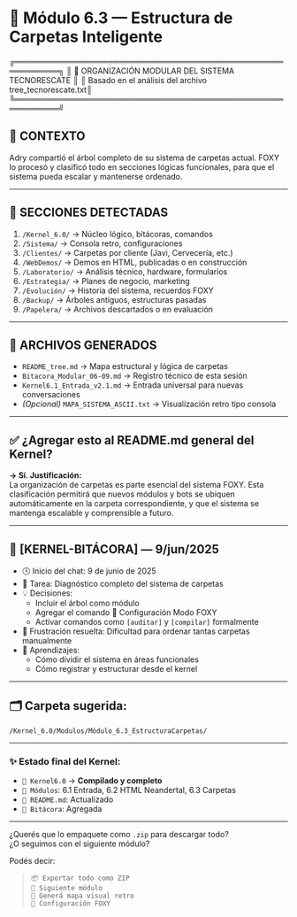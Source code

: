# 🧩 Módulo 6.3 — Estructura de Carpetas Inteligente

╔══════════════════════════════════════════════════════════╗
║     📂 ORGANIZACIÓN MODULAR DEL SISTEMA TECNORESCATE     ║
║   Basado en el análisis del archivo tree_tecnorescate.txt║
╚══════════════════════════════════════════════════════════╝

## 📌 CONTEXTO
Adry compartió el árbol completo de su sistema de carpetas actual. FOXY lo procesó y clasificó todo en secciones lógicas funcionales, para que el sistema pueda escalar y mantenerse ordenado.

---

## 🧱 SECCIONES DETECTADAS

1. `/Kernel_6.0/` → Núcleo lógico, bitácoras, comandos
2. `/Sistema/` → Consola retro, configuraciones
3. `/Clientes/` → Carpetas por cliente (Javi, Cervecería, etc.)
4. `/WebDemos/` → Demos en HTML, publicadas o en construcción
5. `/Laboratorio/` → Análisis técnico, hardware, formularios
6. `/Estrategia/` → Planes de negocio, marketing
7. `/Evolución/` → Historia del sistema, recuerdos FOXY
8. `/Backup/` → Árboles antiguos, estructuras pasadas
9. `/Papelera/` → Archivos descartados o en evaluación

---

## 🔧 ARCHIVOS GENERADOS

- `README_tree.md` → Mapa estructural y lógica de carpetas
- `Bitacora_Modular_06-09.md` → Registro técnico de esta sesión
- `Kernel6.1_Entrada_v2.1.md` → Entrada universal para nuevas conversaciones
- *(Opcional)* `MAPA_SISTEMA_ASCII.txt` → Visualización retro tipo consola

---

## ✅ ¿Agregar esto al README.md general del Kernel?

**→ Sí. Justificación:**  
La organización de carpetas es parte esencial del sistema FOXY. Esta clasificación permitirá que nuevos módulos y bots se ubiquen automáticamente en la carpeta correspondiente, y que el sistema se mantenga escalable y comprensible a futuro.

---

## 📝 [KERNEL-BITÁCORA] — 9/jun/2025

- 🕓 Inicio del chat: 9 de junio de 2025
- 🔧 Tarea: Diagnóstico completo del sistema de carpetas
- 💡 Decisiones:
  - Incluir el árbol como módulo
  - Agregar el comando 🧰 Configuración Modo FOXY
  - Activar comandos como `[auditar]` y `[compilar]` formalmente
- 😤 Frustración resuelta: Dificultad para ordenar tantas carpetas manualmente
- 🧠 Aprendizajes:
  - Cómo dividir el sistema en áreas funcionales
  - Cómo registrar y estructurar desde el kernel

---

## 🗂️ Carpeta sugerida:
`/Kernel_6.0/Modulos/Módulo_6.3_EstructuraCarpetas/`

---

### ✨ Estado final del Kernel:

- `🦊 Kernel6.0` → **Compilado y completo**  
- `🧩 Módulos`: 6.1 Entrada, 6.2 HTML Neandertal, 6.3 Carpetas  
- `📘 README.md`: Actualizado  
- `📝 Bitácora`: Agregada

---

¿Querés que lo empaquete como `.zip` para descargar todo?  
¿O seguimos con el siguiente módulo?

Podés decir:
> `📦 Exportar todo como ZIP`  
> `🧩 Siguiente módulo`  
> `🎨 Generá mapa visual retro`  
> `🧰 Configuración FOXY`
